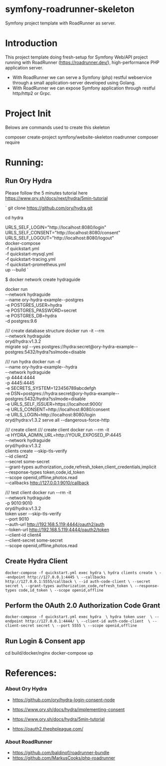 # symfony-roadrunner-skeleton
Symfony project template with RoadRunner as server.

# Introduction
This project template doing fresh-setup for Symfony Web/API project running with RoadRunner (https://roadrunner.dev/), high-performance PHP application server.
- With RoadRunner we can serve a Symfony (php) restful webservice through a small application-server developed using Golang.
- With RoadRunner we can expose Symfony application through restful http/http2 or Grpc.

# Project Init
Belows are commands used to create this skeleton

composer create-project symfony/website-skeleton roadrunner
composer require

# Running:
## Run Ory Hydra
Please follow the 5 minutes tutorial here
https://www.ory.sh/docs/next/hydra/5min-tutorial

`
git clone https://github.com/ory/hydra.git

cd hydra

URLS_SELF_LOGIN="http://localhost:8080/login" \
URLS_SELF_CONSENT="http://localhost:8080/consent" \
URLS_SELF_LOGOUT="http://localhost:8080/logout" \
docker-compose \
    -f quickstart.yml \
	-f quickstart-mysql.yml \
	-f quickstart-tracing.yml \
	-f quickstart-prometheus.yml \
	up --build
`

$ docker network create hydraguide

docker run \
  --network hydraguide \
  --name ory-hydra-example--postgres \
  -e POSTGRES_USER=hydra \
  -e POSTGRES_PASSWORD=secret \
  -e POSTGRES_DB=hydra \
  -d postgres:9.6
  
/// create database structure 
docker run -it --rm \
  --network hydraguide \
  oryd/hydra:v1.3.2 \
  migrate sql --yes postgres://hydra:secret@ory-hydra-example--postgres:5432/hydra?sslmode=disable	

/// run hydra 
docker run -d \
  --name ory-hydra-example--hydra \
  --network hydraguide \
  -p 4444:4444 \
  -p 4445:4445 \
  -e SECRETS_SYSTEM=123456789abcdefgh \
  -e DSN=postgres://hydra:secret@ory-hydra-example--postgres:5432/hydra?sslmode=disable	 \
  -e URLS_SELF_ISSUER=https://localhost:9000/ \
  -e URLS_CONSENT=http://localhost:8080/consent \
  -e URLS_LOGIN=http://localhost:8080/login \
  oryd/hydra:v1.3.2 serve all --dangerous-force-http 


  /// create client
 /// create client
  docker run --rm -it \
  -e HYDRA_ADMIN_URL=http://YOUR_EXPOSED_IP:4445 \
  --network hydraguide \
  oryd/hydra:v1.3.2 \
  clients create --skip-tls-verify \
    --id client2 \
    --secret some-secret \
    --grant-types authorization_code,refresh_token,client_credentials,implicit \
    --response-types token,code,id_token \
    --scope openid,offline,photos.read \
    --callbacks http://127.0.0.1:9010/callback


 /// test client 
  docker run --rm -it \
    --network hydraguide \
    -p 9010:9010 \
    oryd/hydra:v1.3.2 \
    token user --skip-tls-verify \
      --port 9010 \
      --auth-url http://192.168.5.119:4444/oauth2/auth \
      --token-url http://192.168.5.119:4444/oauth2/token \
      --client-id client4 \
      --client-secret some-secret \
      --scope openid,offline,photos.read
    
## Create Hydra Client
`
docker-compose -f quickstart.yml exec hydra \
    hydra clients create \
    --endpoint http://127.0.0.1:4445 \
    --callbacks http://127.0.0.1:5555/callback \
    --id auth-code-client \
    --secret secret \
    --grant-types authorization_code,refresh_token \
    --response-types code,id_token \
    --scope openid,offline
`

## Perform the OAuth 2.0 Authorization Code Grant
`
docker-compose -f quickstart.yml exec hydra  \
	hydra token user  \
	--endpoint http://127.0.0.1:4444/ \
	--client-id auth-code-client  \
	--client-secret secret \
	--port 5555 \
	--scope openid,offline
`

## Run Login & Consent app
cd build/docker/nginx
docker-compose up


# References:
### About Ory Hydra
- https://github.com/ory/hydra-login-consent-node
- https://www.ory.sh/docs/hydra/implementing-consent
- https://www.ory.sh/docs/hydra/5min-tutorial

- https://oauth2.thephpleague.com/

### About RoadRunner
- https://github.com/baldinof/roadrunner-bundle
- https://github.com/MarkusCooks/php-roadrunner